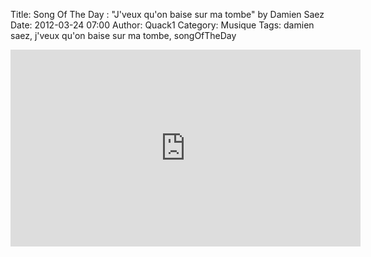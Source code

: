 Title: Song Of The Day : "J'veux qu'on baise sur ma tombe" by Damien Saez
Date: 2012-03-24 07:00
Author: Quack1
Category: Musique
Tags: damien saez, j'veux qu'on baise sur ma tombe, songOfTheDay

<iframe width="560" height="315" src="http://www.youtube.com/embed/sjGQ8GLR0-E" frameborder="0" allowfullscreen></iframe>
